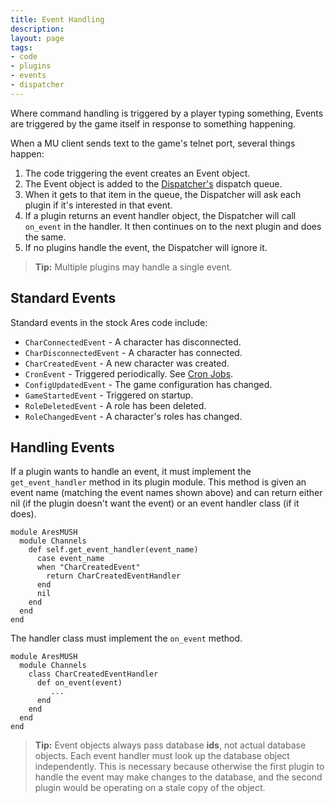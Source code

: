 ```yaml
---
title: Event Handling
description:
layout: page
tags: 
- code
- plugins
- events
- dispatcher
---
```


Where command handling is triggered by a player typing something, Events are triggered by the game itself in response to something happening.  

When a MU client sends text to the game's telnet port, several things happen:

1. The code triggering the event creates an Event object.
2. The Event object is added to the [Dispatcher's](/tutorials/code/dispatcher.html) dispatch queue.  
3. When it gets to that item in the queue, the Dispatcher will ask each plugin if it's interested in that event.  
4. If a plugin returns an event handler object, the Dispatcher will call `on_event` in the handler.  It then continues on to the next plugin and does the same.
5. If no plugins handle the event, the Dispatcher will ignore it.

> <i class="fa fa-info-circle"></i> **Tip:** Multiple plugins may handle a single event.

## Standard Events

Standard events in the stock Ares code include:

* `CharConnectedEvent` - A character has disconnected.
* `CharDisconnectedEvent` - A character has connected.
* `CharCreatedEvent` - A new character was created.
* `CronEvent` - Triggered periodically.  See [Cron Jobs](/tutorials/code/cron.html).
* `ConfigUpdatedEvent` - The game configuration has changed.
* `GameStartedEvent` - Triggered on startup.
* `RoleDeletedEvent` - A role has been deleted. 
* `RoleChangedEvent` - A character's roles has changed.

## Handling Events

If a plugin wants to handle an event, it must implement the `get_event_handler` method in its plugin module.  This method is given an event name (matching the event names shown above) and can return either nil (if the plugin doesn't want the event) or an event handler class (if it does).

    module AresMUSH
      module Channels
        def self.get_event_handler(event_name) 
          case event_name
          when "CharCreatedEvent"
            return CharCreatedEventHandler
          end
          nil
        end
      end
    end


The handler class must implement the `on_event` method.  

    module AresMUSH
      module Channels
        class CharCreatedEventHandler
          def on_event(event)
             ...
          end
        end
      end
    end

> <i class="fa fa-info-circle"></i> **Tip:** Event objects always pass database **ids**, not actual database objects.  Each event handler must look up the database object independently.  This is necessary because otherwise the first plugin to handle the event may make changes to the database, and the second plugin would be operating on a stale copy of the object.




